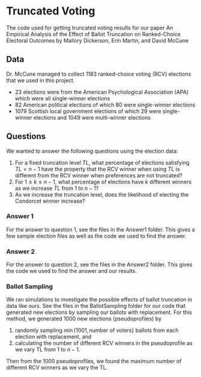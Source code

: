 # Truncated Voting
The code used for getting truncated voting results for our paper An Empirical Analysis of the Effect of Ballot Truncation on Ranked-Choice Electoral Outcomes by Mallory Dickerson, Erin Martin, and David McCune

## Data

Dr. McCune managed to collect 1183 ranked-choice voting (RCV) elections that we used in this project.  
* 23 elections were from the American Psychological Association (APA) which were all single-winner elections
* 82 American political elections of which 80 were single-winner elections
* 1079 Scottish local government elections of which 29 were single-winner elections and 1049 were multi-winner elections

## Questions

We wanted to answer the following questions using the election data:
1. For a fixed truncation level $TL$, what percentage of elections satisfying $TL < n-1$ have the property that the RCV winner when using $TL$ is different from the RCV winner when preferences are not truncated?
2. For $1 \leq k \leq n-1$, what percentage of elections have $k$ different winners as we increase $TL$ from $1$ to $n-1$?
3. As we increase the truncation level, does the likelihood of electing the Condorcet winner increase?

### Answer 1

For the answer to question 1, see the files in the Answer1 folder.  This gives a few sample election files as well as the code we used to find the answer.

### Answer 2

For the answer to question 2, see the files in the Answer2 folder.  This gives the code we used to find the answer and our results.

### Ballot Sampling

We ran simulations to investigate the possible effects of ballot truncation in data like ours.  See the files in the BallotSampling folder for our code that generated new elections by sampling our ballots with replacement.  For this method, we generated 1000 new elections (pseudoprofiles) by
1. randomly sampling $\min \{ 1001, \mbox{number of voters} \}$ ballots from each election with replacement, and
2. calculating the number of different RCV winners in the pseudoprofile as we vary TL from $1$ to $n-1$.

Then from the 1000 pseudoprofiles, we found the maximum number of different RCV winners as we vary the TL.